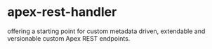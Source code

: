 # apex-rest-handler
offering a starting point for custom metadata driven, extendable and versionable custom Apex REST endpoints.
